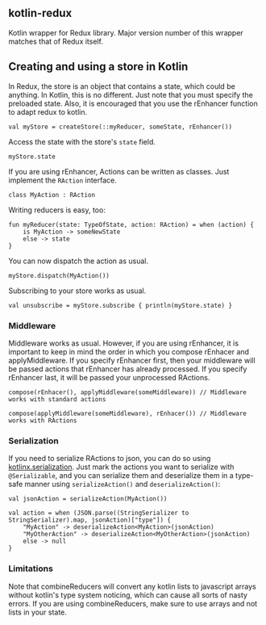 ## kotlin-redux

Kotlin wrapper for Redux library. Major version number of this wrapper matches that of Redux itself.

## Creating and using a store in Kotlin

In Redux, the store is an object that contains a state, which could be anything. In Kotlin, this is 
no different. Just note that you must specify the preloaded state. Also, it is encouraged that you
use the rEnhancer function to adapt redux to kotlin.

```
val myStore = createStore(::myReducer, someState, rEnhancer())
```
Access the state with the store's `state` field.

```
myStore.state
```
If you are using rEnhancer, Actions can be written as classes. Just implement the `RAction` interface.

```
class MyAction : RAction
```

Writing reducers is easy, too:

```
fun myReducer(state: TypeOfState, action: RAction) = when (action) {
    is MyAction -> someNewState
    else -> state
}
```

You can now dispatch the action as usual.

```
myStore.dispatch(MyAction())
```

Subscribing to your store works as usual.

```
val unsubscribe = myStore.subscribe { println(myStore.state) }
```

### Middleware

Middleware works as usual. However, if you are using rEnhancer, it is important to keep in mind the
order in which you compose rEnhacer and applyMiddleware. If you specify rEnhancer first, then your
middleware will be passed actions that rEnhancer has already processed. If you specify rEnhancer 
last, it will be passed your unprocessed RActions.

```
compose(rEnhacer(), applyMiddleware(someMiddleware)) // Middleware works with standard actions

compose(applyMiddleware(someMiddleware), rEnhacer()) // Middleware works with RActions
```

### Serialization

If you need to serialize RActions to json, you can do so using
[kotlinx.serialization](https://github.com/Kotlin/kotlinx.serialization). Just mark the actions you
want to serialize with `@Serializable`, and you can serialize them and deserialize them in a
type-safe manner using `serializeAction()` and `deserializeAction()`:

```
val jsonAction = serializeAction(MyAction())

val action = when (JSON.parse((StringSerializer to StringSerializer).map, jsonAction)["type"]) {
	"MyAction" -> deserializeAction<MyAction>(jsonAction)
	"MyOtherAction" -> deserializeAction<MyOtherAction>(jsonAction)
	else -> null
}
```

### Limitations

Note that combineReducers will convert any kotlin lists to javascript arrays without kotlin's type
system noticing, which can cause all sorts of nasty errors. If you are using combineReducers, make
sure to use arrays and not lists in your state.
